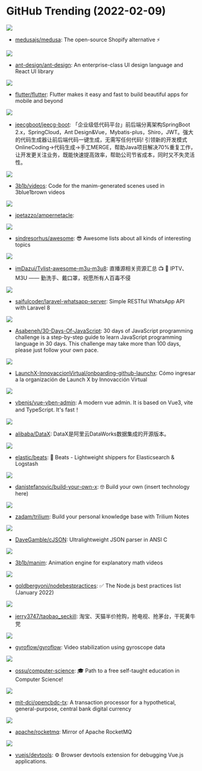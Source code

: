 # GitHub Trending (2022-02-09)

![](https://img.shields.io/badge/JavaScript-New%20273-green?style=flat-square&logo=appveyor)
- [medusajs/medusa](https://github.com/medusajs/medusa): The open-source Shopify alternative ⚡️

![](https://img.shields.io/badge/TypeScript-New%20192-green?style=flat-square&logo=appveyor)
- [ant-design/ant-design](https://github.com/ant-design/ant-design): An enterprise-class UI design language and React UI library

![](https://img.shields.io/badge/Dart-New%20174-green?style=flat-square&logo=appveyor)
- [flutter/flutter](https://github.com/flutter/flutter): Flutter makes it easy and fast to build beautiful apps for mobile and beyond

![](https://img.shields.io/badge/Java-New%2039-green?style=flat-square&logo=appveyor)
- [jeecgboot/jeecg-boot](https://github.com/jeecgboot/jeecg-boot): 「企业级低代码平台」前后端分离架构SpringBoot 2.x，SpringCloud，Ant Design&Vue，Mybatis-plus，Shiro，JWT。强大的代码生成器让前后端代码一键生成，无需写任何代码! 引领新的开发模式OnlineCoding->代码生成->手工MERGE，帮助Java项目解决70%重复工作，让开发更关注业务，既能快速提高效率，帮助公司节省成本，同时又不失灵活性。

![](https://img.shields.io/badge/Python-New%20210-green?style=flat-square&logo=appveyor)
- [3b1b/videos](https://github.com/3b1b/videos): Code for the manim-generated scenes used in 3blue1brown videos

![](https://img.shields.io/badge/HCL-New%20120-green?style=flat-square&logo=appveyor)
- [jpetazzo/ampernetacle](https://github.com/jpetazzo/ampernetacle): 

![](https://img.shields.io/badge/none-New%20191-green?style=flat-square&logo=appveyor)
- [sindresorhus/awesome](https://github.com/sindresorhus/awesome): 😎 Awesome lists about all kinds of interesting topics

![](https://img.shields.io/badge/none-New%20572-green?style=flat-square&logo=appveyor)
- [imDazui/Tvlist-awesome-m3u-m3u8](https://github.com/imDazui/Tvlist-awesome-m3u-m3u8): 直播源相关资源汇总 📺 💯 IPTV、M3U —— 勤洗手、戴口罩，祝愿所有人百毒不侵

![](https://img.shields.io/badge/PHP-New%2033-green?style=flat-square&logo=appveyor)
- [saifulcoder/laravel-whatsapp-server](https://github.com/saifulcoder/laravel-whatsapp-server): Simple RESTful WhatsApp API with Laravel 8

![](https://img.shields.io/badge/JavaScript-New%20224-green?style=flat-square&logo=appveyor)
- [Asabeneh/30-Days-Of-JavaScript](https://github.com/Asabeneh/30-Days-Of-JavaScript): 30 days of JavaScript programming challenge is a step-by-step guide to learn JavaScript programming language in 30 days. This challenge may take more than 100 days, please just follow your own pace.

![](https://img.shields.io/badge/none-New%2084-green?style=flat-square&logo=appveyor)
- [LaunchX-InnovaccionVirtual/onboarding-github-launchx](https://github.com/LaunchX-InnovaccionVirtual/onboarding-github-launchx): Cómo ingresar a la organización de Launch X by Innovacción Virtual

![](https://img.shields.io/badge/Vue-New%20114-green?style=flat-square&logo=appveyor)
- [vbenjs/vue-vben-admin](https://github.com/vbenjs/vue-vben-admin): A modern vue admin. It is based on Vue3, vite and TypeScript. It's fast！

![](https://img.shields.io/badge/Java-New%2018-green?style=flat-square&logo=appveyor)
- [alibaba/DataX](https://github.com/alibaba/DataX): DataX是阿里云DataWorks数据集成的开源版本。

![](https://img.shields.io/badge/Go-New%2022-green?style=flat-square&logo=appveyor)
- [elastic/beats](https://github.com/elastic/beats): 🐠 Beats - Lightweight shippers for Elasticsearch & Logstash

![](https://img.shields.io/badge/none-New%20327-green?style=flat-square&logo=appveyor)
- [danistefanovic/build-your-own-x](https://github.com/danistefanovic/build-your-own-x): 🤓 Build your own (insert technology here)

![](https://img.shields.io/badge/JavaScript-New%20217-green?style=flat-square&logo=appveyor)
- [zadam/trilium](https://github.com/zadam/trilium): Build your personal knowledge base with Trilium Notes

![](https://img.shields.io/badge/C-New%2011-green?style=flat-square&logo=appveyor)
- [DaveGamble/cJSON](https://github.com/DaveGamble/cJSON): Ultralightweight JSON parser in ANSI C

![](https://img.shields.io/badge/Python-New%20217-green?style=flat-square&logo=appveyor)
- [3b1b/manim](https://github.com/3b1b/manim): Animation engine for explanatory math videos

![](https://img.shields.io/badge/JavaScript-New%20175-green?style=flat-square&logo=appveyor)
- [goldbergyoni/nodebestpractices](https://github.com/goldbergyoni/nodebestpractices): ✅ The Node.js best practices list (January 2022)

![](https://img.shields.io/badge/Python-New%2030-green?style=flat-square&logo=appveyor)
- [jerry3747/taobao_seckill](https://github.com/jerry3747/taobao_seckill): 淘宝、天猫半价抢购，抢电视、抢茅台，干死黄牛党

![](https://img.shields.io/badge/Rust-New%20515-green?style=flat-square&logo=appveyor)
- [gyroflow/gyroflow](https://github.com/gyroflow/gyroflow): Video stabilization using gyroscope data

![](https://img.shields.io/badge/none-New%20124-green?style=flat-square&logo=appveyor)
- [ossu/computer-science](https://github.com/ossu/computer-science): 🎓 Path to a free self-taught education in Computer Science!

![](https://img.shields.io/badge/C%2B%2B-New%2082-green?style=flat-square&logo=appveyor)
- [mit-dci/opencbdc-tx](https://github.com/mit-dci/opencbdc-tx): A transaction processor for a hypothetical, general-purpose, central bank digital currency

![](https://img.shields.io/badge/Java-New%2029-green?style=flat-square&logo=appveyor)
- [apache/rocketmq](https://github.com/apache/rocketmq): Mirror of Apache RocketMQ

![](https://img.shields.io/badge/TypeScript-New%2047-green?style=flat-square&logo=appveyor)
- [vuejs/devtools](https://github.com/vuejs/devtools): ⚙️ Browser devtools extension for debugging Vue.js applications.

